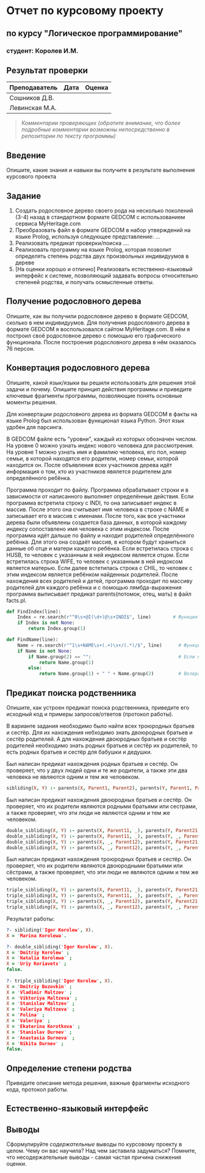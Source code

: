 # Отчет по курсовому проекту
## по курсу "Логическое программирование"

### студент: Королев И.М.

## Результат проверки

| Преподаватель     | Дата         |  Оценка       |
|-------------------|--------------|---------------|
| Сошников Д.В. |              |               |
| Левинская М.А.|              |               |

> *Комментарии проверяющих (обратите внимание, что более подробные комментарии возможны непосредственно в репозитории по тексту программы)*

## Введение

Опишите, какие знания и навыки вы получите в результате выполнения курсового проекта

## Задание

 1. Создать родословное дерево своего рода на несколько поколений (3-4) назад в стандартном формате GEDCOM с использованием сервиса MyHeritage.com 
 2. Преобразовать файл в формате GEDCOM в набор утверждений на языке Prolog, используя следующее представление: ...
 3. Реализовать предикат проверки/поиска .... 
 4. Реализовать программу на языке Prolog, которая позволит определять степень родства двух произвольных индивидуумов в дереве
 5. [На оценки хорошо и отлично] Реализовать естественно-языковый интерфейс к системе, позволяющий задавать вопросы относительно степеней родства, и получать осмысленные ответы. 

## Получение родословного дерева

Опишите, как вы получили родословное дерево в формате GEDCOM, сколько в нем индивидуумов.
Для получения родословного дерева в формате GEDCOM я воспользовался сайтом MyHeritage.com. В нём я построил своё родословное дерево с помощью его графического функционала. После построения родословного дерева в нём оказалось 76 персон.

## Конвертация родословного дерева

Опишите, какой язык/языки вы решили использовать для решения этой задачи и почему. Опишите принцип действия программы и приведите ключевые фрагменты 
программы, позволяющие понять основные моменты решения.

Для конвертации родословного дерева из формата GEDCOM в факты на языке Prolog был использован функционал языка Python. Этот язык удобен для парсинга.

В GEDCOM файле есть "уровни", каждый из которых обозначен числом. На уровне 0 можно узнать индекс нового человека для рассмотрения. На уровне 1 можно узнать имя и фамилию человека, его пол, номер семьи, в которой находятся его родители, номер семьи, которой находится он. После объявления всех участников дерева идёт информация о том, кто из участников явялется родителем для определённого ребёнка.

Программа проходит по файлу. Программа обрабатывает строки и в зависимости от написанного выполняет определённые действия. Если программа встретила строку с INDI, то она записывает индекс в массив. После этого она считывает имя человека в строке с NAME и записывает его в массив с именами. После того, как все участники дерева были объявлены создается база данных, в которой каждому индексу сопоставлено имя человека с этим индексом. После программа идёт дальше по файлу и находит родителей определённого ребёнка. Для этого она создаёт массив, в котором будут храниться данные об отце и матери каждого ребёнка. Если встретилась строка с HUSB, то человек с указанным в ней индексом является отцом. Если встретилась строка WIFE, то человек с указанным в ней индоксом является матерью. Если далее встетилась строка с CHIL, то человек с этим индексом является ребёнком найденных родителей. После нахождения всех родителей и детей, программа проходит по массиву родителей для каждого ребёнка и с помощью лямбда-выражения программа выписывает предикат parents(потомок, отец, мать) в файл facts.pl. 

```python 
def FindIndex(line): 
    Index = re.search(r"^0\s+@I(\d+)@\s+INDI$", line)        # Функция нахождения индекса
    if Index is not None:
        return Index.group(1)

def FindName(line):
    Name = re.search(r"^1\s+NAME\s+(.+)\s+/(.*)/$", line)      # Функция нахождения имени
    if Name is not None:
        if Name.group(2) == "":                                # Если нет фамилии, то возвращает только имя
            return Name.group(1)
        else:
            return Name.group(1) + " " + Name.group(2)         # Возвращает имя и фамилию
```

## Предикат поиска родственника

Опишите, как устроен предикат поиска родственника, приведите его исходный код и примеры запросов/ответов (протокол работы).

В варианте задания необходимо было найти всех троюродных братьев и сестёр. Для их нахождения небходимо знать двоюродных братьев и сестёр родителей. А для нахождения двоюродных братьев и сестёр родителей необходимо знать родных братьев и сестёр их родителей, то есть родных братьев и сестёр для бабушки и дедушки.

Был написан предикат нахождения родных братьев и сестёр. Он проверяет, что у двух людей одни и те же родители, а также эти два человека не являются одним и тем же человеком.

```prolog
sibliding(X, Y) :- parents(X, Parent1, Parent2), parents(Y, Parent1, Parent2), X\=Y.
```

Был написан предикат нахождения двоюродных братьев и сестёр. Он проверяет, что их родители являются родными братьями или сестрами, а также проверяет, что эти люди не являются одним и тем же человеком.
```prolog
double_sibliding(X, Y) :- parents(X, Parent11, _), parents(Y, Parent21, _), sibliding(Parent11, Parent21).
double_sibliding(X, Y) :- parents(X, Parent11, _), parents(Y, _, Parent22), sibliding(Parent11, Parent22).
double_sibliding(X, Y) :- parents(X, _, Parent12), parents(Y, Parent21, _), sibliding(Parent12, Parent21).
double_sibliding(X, Y) :- parents(X, _, Parent12), parents(Y, _, Parent22), sibliding(Parent12, Parent22).
```

Был написан предикат нахождения троюродных братьев и сестёр. Он проверяет, что их родители являются двоюродными братьями или сёстрами, а также проверяет, что эти люди не являются одним и тем же человеком.

```prolog
triple_sibliding(X, Y) :- parents(X, Parent11, _), parents(Y, Parent21, _), double_sibliding(Parent11, Parent21).
triple_sibliding(X, Y) :- parents(X, Parent11, _), parents(Y, _, Parent22), double_sibliding(Parent11, Parent22).
triple_sibliding(X, Y) :- parents(X, _, Parent12), parents(Y, Parent21, _), double_sibliding(Parent12, Parent21).
triple_sibliding(X, Y) :- parents(X, _, Parent12), parents(Y, _, Parent22), double_sibliding(Parent12, Parent22).
```

Результат работы:
```prolog
?- sibliding('Igor Korolew', X).
X = 'Marina Korolewa'.

?- double_sibliding('Igor Korolew', X). 
X = 'Dmitriy Korolew' ;
X = 'Natalia Korolewa' ;
X = 'Uriy Koriavets' ;
false.
      
?- triple_sibliding('Igor Korolew', X). 
X = 'Dmitriy Buzovkin' ;
X = 'Vladimir Maltzev' ;
X = 'Viktoriya Maltzeva' ;
X = 'Stanislav Maltzev' ;
X = 'Valeriya Maltzeva' ;
X = 'Polina' ;
X = 'Valeriya' ;
X = 'Ekaterina Korotkova' ;
X = 'Stanislav Durnev' ;
X = 'Anastasia Durneva' ;
X = 'Nikita Durnev' ;
false.
```

## Определение степени родства

Приведите описание метода решения, важные фрагменты исходного кода, протокол работы.

## Естественно-языковый интерфейс

## Выводы

Сформулируйте *содержательные* выводы по курсовому проекту в целом. Чему он вас научила? 
Над чем заставила задуматься? Помните, что несодержательные выводы -
самая частая причина снижения оценки.
